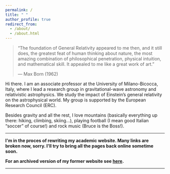 ```yaml
---
permalink: /
title: " "
author_profile: true
redirect_from: 
  - /about/
  - /about.html
---
```



> “The foundation of General Relativity appeared to me then, and it still does, the greatest feat of human thinking about nature, the most amazing combination of philosophical penetration, physical intuition, and mathematical skill. It appealed to me like a great work of art.”
>
> — Max Born (1962)


Hi there. I am an associate professor at the University of Milano-Bicocca, Italy, where I lead a research group in gravitational-wave astronomy and relativistic astrophysics. We study the impact of Einstein’s general relativity on the astrophysical world. My group is supported by the European Research Council (ERC).

Besides gravity and all the rest, I love mountains (basically everything up there: hiking, climbing, skiing…), playing football (I mean good Italian “soccer” of course!) and rock music (Bruce is the Boss!).

---

**I'm in the proces of rewriting my academic website. Many links are broken now, sorry. I'll try to bring all the pages back online sometime soon.**

**For an archived version of my former website see [here](https://web.archive.org/web/20250530003117/https://davidegerosa.com/).**

---